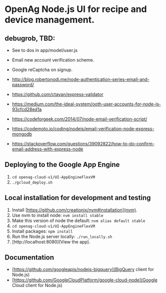 # OpenAg Node.js UI for recipe and device management.

## debugrob, TBD:
- See to dos in app/model/user.js 
- Email new account verification scheme.
- Google reCaptcha on signup.

- http://blog.robertonodi.me/node-authentication-series-email-and-password/
- https://github.com/ctavan/express-validator
- https://medium.com/the-ideal-system/ooth-user-accounts-for-node-js-93cfcd28ed1a
- https://codeforgeek.com/2014/07/node-email-verification-script/
- https://codemoto.io/coding/nodejs/email-verification-node-express-mongodb
- https://stackoverflow.com/questions/39092822/how-to-do-confirm-email-address-with-express-node


## Deploying to the Google App Engine
1. `cd openag-cloud-v1/UI-AppEngineFlexVM`
2. `./gcloud_deploy.sh`

## Local installation for development and testing

1. Install [https://github.com/creationix/nvm#installation](nvm).
2. Use nvm to install node: `nvm install stable`
3. Make this version of node the default: `nvm alias default stable`
4. `cd openag-cloud-v1/UI-AppEngineFlexVM`
5. Install packages: `npm install`
6. Run the Node.js server locally: `./run_locally.sh`
7. [http://localhost:8080](View the app). 


## Documentation 
- [https://github.com/googleapis/nodejs-bigquery](BigQuery client for Node.js)
- [https://github.com/GoogleCloudPlatform/google-cloud-node](Google Cloud client for Node.js)

